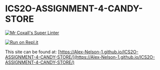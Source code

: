# ICS2O-ASSIGNMENT-4-CANDY-STORE

[![Mr Coxall's Super Linter](https://github.com/Alex-Nelson-1/ICS2O-ASSIGNMENT-4-CANDY-STORE/workflows/Mr%20Coxall's%20Super%20Linter/badge.svg)](https://github.com/Alex-Nelson-1/ICS2O-ASSIGNMENT-4-CANDY-STORE/actions)

[![Run on Repl.it](https://repl.it/badge/github/Alex-Nelson-1/ICS2O-ASSIGNMENT-4-CANDY-STORE)](https://repl.it/github/Alex-Nelson-1/ICS2O-ASSIGNMENT-4-CANDY-STORE)

This site can be found at: [https://Alex-Nelson-1.github.io/ICS2O-ASSIGNMENT-4-CANDY-STORE/](https://Alex-Nelson-1.github.io/ICS2O-ASSIGNMENT-4-CANDY-STORE/)
